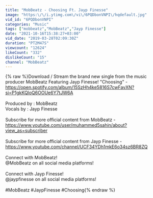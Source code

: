 ```yaml
---
title: "MobBeatz - Choosing Ft. Jayp Finesse"
image: "https:\/\/i.ytimg.com\/vi\/6PQDbonVNPI\/hqdefault.jpg"
vid_id: "6PQDbonVNPI"
categories: "Music"
tags: ["mobbeatz","MobBeatz","Jayp Finesse"]
date: "2021-10-16T15:38:27+03:00"
vid_date: "2019-03-28T02:09:30Z"
duration: "PT2M47S"
viewcount: "12624"
likeCount: "332"
dislikeCount: "15"
channel: "MobBeatz"
---
```

{% raw %}Download / Stream the brand new single from the music producer MobBeatz Featuring Jayp Finesse!  &quot;Choosing&quot;  -<a rel="nofollow" target="blank" href="https://open.spotify.com/album/15SzHh4ke5816S7cwFavXN?si=P1gkKQloQ6OOUe6Y7tJW6A">https://open.spotify.com/album/15SzHh4ke5816S7cwFavXN?si=P1gkKQloQ6OOUe6Y7tJW6A</a><br /><br />Produced by : MobBeatz<br />Vocals by : Jayp Finesse<br /><br />Subscribe for more official content from MobBeatz - <a rel="nofollow" target="blank" href="https://www.youtube.com/user/muhammed5sahin/about?view_as=subscriber">https://www.youtube.com/user/muhammed5sahin/about?view_as=subscriber</a><br /><br />Subscribe for more official content from Jayp Finesse - <a rel="nofollow" target="blank" href="https://www.youtube.com/channel/UCF34YDh1mkE6o34sz6BR8ZQ">https://www.youtube.com/channel/UCF34YDh1mkE6o34sz6BR8ZQ</a><br /><br />Connect with MobBeatz! <br />@MobBeatz on all social media platforms!<br /><br />Connect with Jayp Finesse!<br />@jaypfinesse on all social media platforms!<br /><br />#MobBeatz #JaypFinesse #Choosing{% endraw %}
